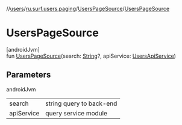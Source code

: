 //[users](../../../index.md)/[ru.surf.users.paging](../index.md)/[UsersPageSource](index.md)/[UsersPageSource](-users-page-source.md)

# UsersPageSource

[androidJvm]\
fun [UsersPageSource](-users-page-source.md)(search: [String](https://kotlinlang.org/api/latest/jvm/stdlib/kotlin/-string/index.html)?, apiService: [UsersApiService](../../ru.surf.users.services.apiService/-users-api-service/index.md))

## Parameters

androidJvm

| | |
|---|---|
| search | string query to back-end |
| apiService | query service module |
